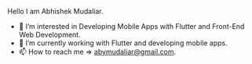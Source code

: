 Hello I am Abhishek Mudaliar.

- 👀 I’m interested in Developing Mobile Apps with Flutter and Front-End Web Development.
- 🌱 I’m currently working with Flutter and developing mobile apps.
- 📫 How to reach me => abymudaliar@gmail.com.
<!---
abymudaliar/abymudaliar is a ✨ special ✨ repository because its `README.md` (this file) appears on your GitHub profile.
You can click the Preview link to take a look at your changes.
--->

